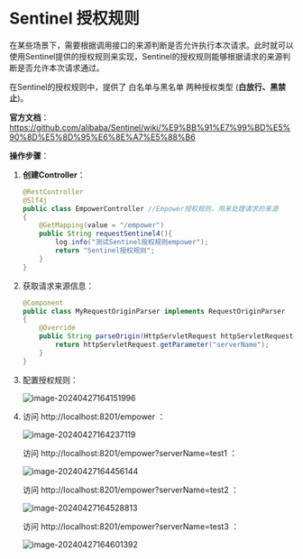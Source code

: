 # Sentinel 授权规则

在某些场景下，需要根据调用接口的来源判断是否允许执行本次请求。此时就可以使用Sentinel提供的授权规则来实现，Sentinel的授权规则能够根据请求的来源判断是否允许本次请求通过。

在Sentinel的授权规则中，提供了 白名单与黑名单 两种授权类型 (**白放行、黑禁止**)。

**官方文档**：https://github.com/alibaba/Sentinel/wiki/%E9%BB%91%E7%99%BD%E5%90%8D%E5%8D%95%E6%8E%A7%E5%88%B6

**操作步骤**：

1. **创建Controller**：

   ```java
   @RestController
   @Slf4j
   public class EmpowerController //Empower授权规则，用来处理请求的来源
   {
       @GetMapping(value = "/empower")
       public String requestSentinel4(){
           log.info("测试Sentinel授权规则empower");
           return "Sentinel授权规则";
       }
   }
   ```

2. 获取请求来源信息：

   ```java
   @Component
   public class MyRequestOriginParser implements RequestOriginParser
   {
       @Override
       public String parseOrigin(HttpServletRequest httpServletRequest) {
           return httpServletRequest.getParameter("serverName");
       }
   }
   ```

3. 配置授权规则：

   ![image-20240427164151996](https://cdn.jsdelivr.net/gh/letengzz/tc2/img202404271641707.png)

4. 访问 http://localhost:8201/empower ：

   ![image-20240427164237119](https://cdn.jsdelivr.net/gh/letengzz/tc2/img202404271643387.png)

   访问 http://localhost:8201/empower?serverName=test1 ：

   ![image-20240427164456144](https://cdn.jsdelivr.net/gh/letengzz/tc2/img202404271644236.png)

   访问 http://localhost:8201/empower?serverName=test2 ：

   ![image-20240427164528813](https://cdn.jsdelivr.net/gh/letengzz/tc2/img202404271645341.png)

   访问 http://localhost:8201/empower?serverName=test3 ：

   ![image-20240427164601392](https://cdn.jsdelivr.net/gh/letengzz/tc2/img202404271646717.png)